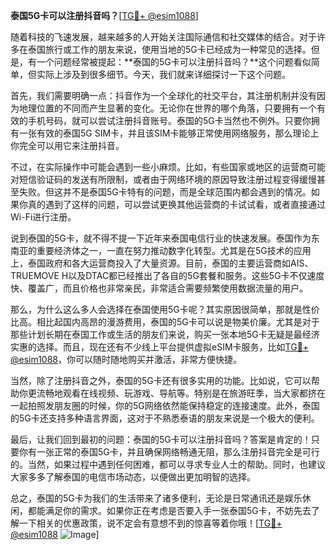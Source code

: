 **泰国5G卡可以注册抖音吗？**[[TG💪+ @esim1088](https://t.me/s/esim1088)]

随着科技的飞速发展，越来越多的人开始关注国际通信和社交媒体的结合。对于许多在泰国旅行或工作的朋友来说，使用当地的5G卡已经成为一种常见的选择。但是，有一个问题经常被提起：**泰国的5G卡可以注册抖音吗？**这个问题看似简单，但实际上涉及到很多细节。今天，我们就来详细探讨一下这个问题。

首先，我们需要明确一点：抖音作为一个全球化的社交平台，其注册机制并没有因为地理位置的不同而产生显著的变化。无论你在世界的哪个角落，只要拥有一个有效的手机号码，就可以尝试注册抖音账号。泰国的5G卡当然也不例外。只要你拥有一张有效的泰国5G SIM卡，并且该SIM卡能够正常使用网络服务，那么理论上你完全可以用它来注册抖音。

不过，在实际操作中可能会遇到一些小麻烦。比如，有些国家或地区的运营商可能对短信验证码的发送有所限制，或者由于网络环境的原因导致注册过程变得缓慢甚至失败。但这并不是泰国5G卡特有的问题，而是全球范围内都会遇到的情况。如果你真的遇到了这样的问题，可以尝试更换其他运营商的卡试试看，或者直接通过Wi-Fi进行注册。

说到泰国的5G卡，就不得不提一下近年来泰国电信行业的快速发展。泰国作为东南亚的重要经济体之一，一直在努力推动数字化转型。尤其是在5G技术的应用上，泰国政府和各大运营商投入了大量资源。目前，泰国的主要运营商如AIS、TRUEMOVE H以及DTAC都已经推出了各自的5G套餐和服务。这些5G卡不仅速度快、覆盖广，而且价格也非常亲民，非常适合需要频繁使用数据流量的用户。

那么，为什么这么多人会选择在泰国使用5G卡呢？其实原因很简单，那就是性价比高。相比起国内高昂的漫游费用，泰国的5G卡可以说是物美价廉。尤其是对于那些计划长期在泰国工作或生活的朋友们来说，购买一张本地5G卡无疑是最经济实惠的选择。而且，现在还有不少线上平台提供虚拟eSIM卡服务，比如[TG💪+ @esim1088](https://t.me/s/esim1088)，你可以随时随地购买并激活，非常方便快捷。

当然，除了注册抖音之外，泰国的5G卡还有很多实用的功能。比如说，它可以帮助你更流畅地观看在线视频、玩游戏、导航等。特别是在旅游旺季，当大家都挤在一起拍照发朋友圈的时候，你的5G网络依然能保持稳定的连接速度。此外，泰国的5G卡还支持多种语言界面，这对于不熟悉泰语的朋友来说是一个极大的便利。

最后，让我们回到最初的问题：泰国的5G卡可以注册抖音吗？答案是肯定的！只要你有一张正常的泰国5G卡，并且确保网络畅通无阻，那么注册抖音完全是可行的。当然，如果过程中遇到任何困难，都可以寻求专业人士的帮助。同时，也建议大家多多了解泰国的电信市场动态，以便做出更加明智的选择。

总之，泰国的5G卡为我们的生活带来了诸多便利，无论是日常通讯还是娱乐休闲，都能满足你的需求。如果你正在考虑是否要入手一张泰国5G卡，不妨先去了解一下相关的优惠政策，说不定会有意想不到的惊喜等着你哦！[[TG💪+ @esim1088](https://t.me/s/esim1088) ![Image](https://i.postimg.cc/4NQfJmqS/Snipaste-2025-05-13-00-14-12.png)]